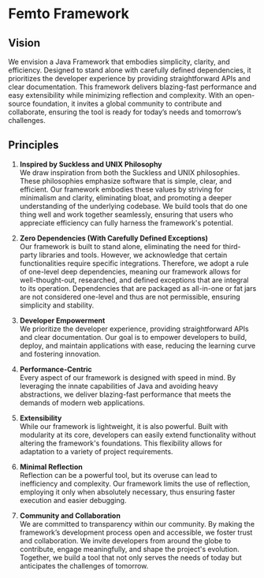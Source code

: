 # Femto Framework

## Vision

We envision a Java Framework that embodies simplicity, clarity, and efficiency. Designed to stand alone with carefully defined dependencies, it prioritizes the developer experience by providing straightforward APIs and clear documentation. This framework delivers blazing-fast performance and easy extensibility while minimizing reflection and complexity. With an open-source foundation, it invites a global community to contribute and collaborate, ensuring the tool is ready for today’s needs and tomorrow’s challenges.

## Principles

1. **Inspired by Suckless and UNIX Philosophy**  
We draw inspiration from both the Suckless and UNIX philosophies. These philosophies emphasize software that is simple, clear, and efficient. Our framework embodies these values by striving for minimalism and clarity, eliminating bloat, and promoting a deeper understanding of the underlying codebase. We build tools that do one thing well and work together seamlessly, ensuring that users who appreciate efficiency can fully harness the framework's potential.

2. **Zero Dependencies (With Carefully Defined Exceptions)**  
Our framework is built to stand alone, eliminating the need for third-party libraries and tools. However, we acknowledge that certain functionalities require specific integrations. Therefore, we adopt a rule of one-level deep dependencies, meaning our framework allows for well-thought-out, researched, and defined exceptions that are integral to its operation. Dependencies that are packaged as all-in-one or fat jars are not considered one-level and thus are not permissible, ensuring simplicity and stability.

3. **Developer Empowerment**  
We prioritize the developer experience, providing straightforward APIs and clear documentation. Our goal is to empower developers to build, deploy, and maintain applications with ease, reducing the learning curve and fostering innovation.

4. **Performance-Centric**  
Every aspect of our framework is designed with speed in mind. By leveraging the innate capabilities of Java and avoiding heavy abstractions, we deliver blazing-fast performance that meets the demands of modern web applications.

5. **Extensibility**  
While our framework is lightweight, it is also powerful. Built with modularity at its core, developers can easily extend functionality without altering the framework's foundations. This flexibility allows for adaptation to a variety of project requirements.

6. **Minimal Reflection**  
Reflection can be a powerful tool, but its overuse can lead to inefficiency and complexity. Our framework limits the use of reflection, employing it only when absolutely necessary, thus ensuring faster execution and easier debugging.

7. **Community and Collaboration**  
We are committed to transparency within our community. By making the framework’s development process open and accessible, we foster trust and collaboration. We invite developers from around the globe to contribute, engage meaningfully, and shape the project's evolution. Together, we build a tool that not only serves the needs of today but anticipates the challenges of tomorrow.

